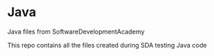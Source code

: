 # Java
Java files from SoftwareDevelopmentAcademy

This repo contains all the files created during SDA testing Java code
